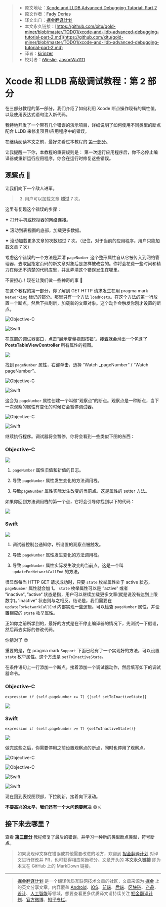 > * 原文地址：[Xcode and LLDB Advanced Debugging Tutorial: Part 2](https://medium.com/@fadiderias/xcode-and-lldb-advanced-debugging-tutorial-part-2-8bfeae4cdfdb)
> * 原文作者：[Fady Derias](https://medium.com/@fadiderias)
> * 译文出自：[掘金翻译计划](https://github.com/xitu/gold-miner)
> * 本文永久链接：[https://github.com/xitu/gold-miner/blob/master/TODO1/xcode-and-lldb-advanced-debugging-tutorial-part-2.md](https://github.com/xitu/gold-miner/blob/master/TODO1/xcode-and-lldb-advanced-debugging-tutorial-part-2.md)
> * 译者：[kirinzer](https://github.com/kirinzer)
> * 校对者：[iWeslie](https://github.com/iWeslie), [JasonWu1111](https://github.com/JasonWu1111)

# Xcode 和 LLDB 高级调试教程：第 2 部分

在三部分教程的第一部分，我们介绍了如何利用 Xcode 断点操作现有的属性值，以及使用表达式语句注入新代码。

我特地开发了一个带有几个错误的演示项目，详细说明了如何使用不同类型的断点配合 LLDB 来修复项目/应用程序中的错误。

在继续阅读本文之前，最好先看过本教程的 [第一部分](https://github.com/xitu/gold-miner/blob/master/TODO1/xcode-and-lldb-advanced-debugging-tutorial-part-1.md)。

让我提醒一下你，本教程的重要规则是：
第一次运行应用程序后，你不必停止编译器或重新运行应用程序，你会在运行时修复这些错误。

## 观察点 👀

让我们向下一个敌人进军。

> 3. 用户可以加载文章 **超过** 7 次。

这里有复现这个错误的步骤：

✦ 打开手机或模拟器的网络连接。

✦ 滚动到表视图的底部，加载更多数据。

✦ 滚动加载更多文章的次数超过 7 次。（记住，对于当前的应用程序，用户只能加载文章 7 次）

考虑这个错误的一个方法是弄清 `pageNumber` 这个整形属性自从它被传入到网络管理器，去取回指定页码的新文章对象后是怎样被改变的。你将会花费一些时间和精力在你还不清楚的代码库里，并且弄清这个错误发生在哪里。

不要担心！现在让我们做一些神奇的事 🎩

在这个教程的第一部分，你了解到 GET HTTP 请求发生在用 pragma mark `Networking` 标记的部分。那里只有一个方法 `loadPosts`。在这个方法的第一行放置一个断点，然后下拉刷新，加载新的文章对象。这个动作会触发你刚才设置的断点。

![Objective-C](https://cdn-images-1.medium.com/max/4052/1*yCeuuv8HfObRgYewJLwhyA.png)

![Swift](https://cdn-images-1.medium.com/max/3256/1*czpn47AuKgaGvyIv5ImIIQ.png)

在底部的调试器窗口，点击“展示变量视图按钮”。接着就会滑出一个包含了 **PostsTableViewController** 所有属性的视图。

![](https://cdn-images-1.medium.com/max/4464/1*PbTSXBMHhfXOKxfe_Tec8Q.png)

找到 `pageNumber` 属性，右键单击，选择 “Watch \_pageNumber” / “Watch pageNumber”。

![Objective-C](https://cdn-images-1.medium.com/max/3280/1*rrJVnhAGpu-pxhNt7CFIBg.png)

![Swift](https://cdn-images-1.medium.com/max/3056/1*bayE0ZKUW5wwccGdtc7gQQ.png)

这会为 `pageNumber` 属性创建一个叫做“观察点”的断点。观察点是一种断点，当下一次观察的属性有变化的时候它会暂停调试器。

![Objective-C](https://cdn-images-1.medium.com/max/2000/1*CSbAyFyweJdaU3lfnXebnw.png)

![Swift](https://cdn-images-1.medium.com/max/2000/1*qJXkvHWpGmHI7DquZW5zZA.png)

继续执行程序。调试器将会暂停，你将会看到一些类似下图的东西：

### Objective-C

![](https://cdn-images-1.medium.com/max/5680/1*PEH5x-D85rp9qYo9MtwiJw.png)

1. `pageNumber` 属性旧值和新值的日志。

2. 导致 `pageNumber` 属性发生变化的方法调用栈。

3. 导致`pageNumber` 属性实际发生改变的当前点。这是属性的 setter 方法。

如果你回到方法调用栈的第一个点，它将会引导你找到以下的代码：

![](https://cdn-images-1.medium.com/max/2000/1*6rOdWkY4TxqbzLZfTCZJeg.png)

### Swift

![](https://cdn-images-1.medium.com/max/5672/1*1AGmy4ThuDgFizPn_2mFSA.png)

1. 调试器控制台通知你，所设置的观察点被触发。

2. 导致 `pageNumber` 属性发生变化的方法调用栈。

3. 导致 `pageNumber` 属性实际发生改变的当前点。这是一个叫 `updateForNetworkCallEnd` 的方法。

很显然每当 HTTP GET 请求成功时，只要 `state` 枚举属性处于 active 状态，`pageNumber` 属性就会加 1。 `state` 枚举属性可以是 ”active“ 或者 ”inactive“。”active“ 状态是指，用户可以继续加载更多文章(就是说没有达到上限数字)。”inactive” 状态则与之相反。结论是，我们需要在 `updateForNetworkCallEnd` 内部实现一些逻辑，可以检查 `pageNumber` 属性，并设置相应的 `state` 枚举属性。

正如你之前所学到的，最好的方式是在不停止编译器的情况下，先测试一下假设，然后再去实际的修改代码。

你猜对了 😉

重要的是，在 pragma mark `Support` 下面已经有了一个实现好的方法，可以设置 `state` 枚举属性。这个方法是 `setToInactiveState`。

在条件语句上一行添加一个断点。接着添加一个调试器动作，然后填写如下的调试器命令。

### Objective-C

```
expression if (self.pageNumber >= 7) {[self setToInactiveState]}
```

![](https://cdn-images-1.medium.com/max/2788/1*2oH3kYHboDK5XUnX0vT3Qg.png)

### Swift

```
expression if (self.pageNumber >= 7) {setToInactiveState()}
```

![](https://cdn-images-1.medium.com/max/2548/1*hcNVcXsvH-sGqP5-PdMjmg.png)

做完这些之后，你需要停用之前设置观察点的断点，同时也停用了观察点。

![Objective-C](https://cdn-images-1.medium.com/max/4140/1*u9im1mihdCdGDJSoAJfAzg.png)

![Objective-C](https://cdn-images-1.medium.com/max/2000/1*-fCWpD7jlLFw8LjxX92JXg.png)

![Swift](https://cdn-images-1.medium.com/max/3336/1*5a1UhRJ5tXFZKJrdjOv2Ow.png)

![Swift](https://cdn-images-1.medium.com/max/2000/1*S0ttr15900z7q-6znr19yA.png)

现在回到表视图顶部，下拉刷新，接着向下滚动。

**不要高兴的太早，我们还有一个大问题要解决** 😄⚔️

## 接下来去哪里？

查看 [**第三部分**](https://github.com/xitu/gold-miner/blob/master/TODO1/xcode-and-lldb-advanced-debugging-tutorial-part-3.md) 教程修复了最后的错误，并学习一种新的类型断点类型，符号断点。

> 如果发现译文存在错误或其他需要改进的地方，欢迎到 [掘金翻译计划](https://github.com/xitu/gold-miner) 对译文进行修改并 PR，也可获得相应奖励积分。文章开头的 **本文永久链接** 即为本文在 GitHub 上的 MarkDown 链接。

---

> [掘金翻译计划](https://github.com/xitu/gold-miner) 是一个翻译优质互联网技术文章的社区，文章来源为 [掘金](https://juejin.im) 上的英文分享文章。内容覆盖 [Android](https://github.com/xitu/gold-miner#android)、[iOS](https://github.com/xitu/gold-miner#ios)、[前端](https://github.com/xitu/gold-miner#前端)、[后端](https://github.com/xitu/gold-miner#后端)、[区块链](https://github.com/xitu/gold-miner#区块链)、[产品](https://github.com/xitu/gold-miner#产品)、[设计](https://github.com/xitu/gold-miner#设计)、[人工智能](https://github.com/xitu/gold-miner#人工智能)等领域，想要查看更多优质译文请持续关注 [掘金翻译计划](https://github.com/xitu/gold-miner)、[官方微博](http://weibo.com/juejinfanyi)、[知乎专栏](https://zhuanlan.zhihu.com/juejinfanyi)。
